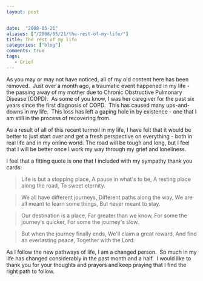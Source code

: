 ```yaml
---
layout: post


date:  "2008-05-21"
aliases: ["/2008/05/21/the-rest-of-my-life/"]
title: The rest of my life
categories: ["blog"]
comments: true
tags:
   - Grief
---
```

As you may or may not have noticed, all of my old content here has been removed.  Just over a month ago, a traumatic event happened in my life - the passing away of my mother due to Chronic Obstructive Pulmonary Disease (COPD).  As some of you know, I was her caregiver for the past six years since the first diagnosis of COPD.  This has caused many ups-and-downs in my life.  This loss has left a gaping hole in by existence - one that I am still in the process of recovering from.

As a result of all of this recent turmoil in my life, I have felt that it would be better to just start over and get a fresh perspective on everything - both in real life and in my online world. The road will be tough and long, but I feel that I will be better once I work my way through my grief and loneliness.

I feel that a fitting quote is one that I included with my sympathy thank you cards:

> Life is but a stopping place,
> A pause in what's to be,
> A resting place along the road,
> To sweet eternity.

> We all have different journeys,
> Different paths along the way,
> We are all meant to learn some things,
> But never meant to stay.

> Our destination is a place,
> Far greater than we know,
> For some the journey's quicker,
> For some the journey's slow.

> But when the journey finally ends,
> We'll claim a great reward,
> And find an everlasting peace,
> Together with the Lord.

As I follow the new pathways of life, I am a changed person.  So much in my life has changed considerably in the past month and a half.  I would like to thank you for your thoughts and prayers and keep praying that I find the right path to follow.
